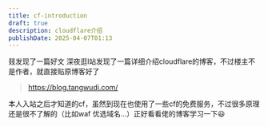 ```yaml
---
title: cf-introduction
draft: true
description: cloudflare介绍
publishDate: 2025-04-07T01:13
---
```

叕发现了一篇好文
深夜逛l站发现了一篇详细介绍cloudflare的博客，不过楼主不是作者，就直接贴原博客好了

> https://blog.tangwudi.com/

本人入站之后才知道的cf，虽然到现在也使用了一些cf的免费服务，不过很多原理还是很不了解的（比如waf 优选域名...）正好看看佬的博客学习一下😃
